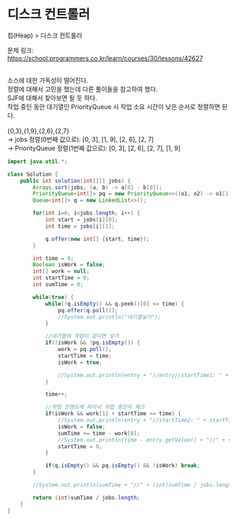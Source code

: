 # 디스크 컨트롤러

힙(Heap) > 디스크 컨트롤러

문제 링크: https://school.programmers.co.kr/learn/courses/30/lessons/42627

<br>
소스에 대한 가독성이 떨어진다.<br>
정렬에 대해서 고민을 했는데 다른 풀이들을 참고하여 했다.<br>
SJF에 대해서 찾아보면 될 듯 하다.<br>
작업 중인 동안 대기열인 PriorityQueue 시 작업 소요 시간이 낮은 순서로 정렬하면 된다.<br>
<br>
{0,3},{1,9},{2,6},{2,7}<br>
&rarr; jobs 정렬(0번째 값으로): [0, 3], [1, 9], [2, 6], [2, 7] <br>
&rarr; PriorityQueue 정렬(1번째 값으로): [0, 3], [2, 6], [2, 7], [1, 9]<br>

```java
import java.util.*;

class Solution {
    public int solution(int[][] jobs) {
        Arrays.sort(jobs, (a, b) -> a[0] - b[0]);
        PriorityQueue<int[]> pq = new PriorityQueue<>((o1, o2) -> o1[1] - o2[1]);
        Queue<int[]> q = new LinkedList<>();

        for(int i=0; i<jobs.length; i++) {
            int start = jobs[i][0];
            int time = jobs[i][1];

            q.offer(new int[] {start, time});
        }

        int time = 0;
        Boolean isWork = false;
        int[] work = null;
        int startTime = 0;
        int sumTime = 0;

        while(true) {
            while(!q.isEmpty() && q.peek()[0] <= time) {
                pq.offer(q.poll());
                //System.out.println("대기열넣기");
            }

            //대기열에 작업이 없다면 넣기
            if(!isWork && !pq.isEmpty()) {
                work = pq.poll();
                startTime = time;
                isWork = true;

                //System.out.println(entry + "//entry//startTime1: " + startTime);
            }

            time++;

            //작업 진행도에 따라서 작업 중인지 체크
            if(isWork && work[1] + startTime <= time) {
                //System.out.println(entry + "//startTime2: " + startTime + "//time:" + time);
                isWork = false;
                sumTime += time - work[0];
                //System.out.println(time - entry.getValue() + "//" + sumTime);
                startTime = 0;
            }

            if(q.isEmpty() && pq.isEmpty() && !isWork) break;
        }

        //System.out.println(sumTime + "//" + (int)sumTime / jobs.length);

        return (int)sumTime / jobs.length;
    }
}
```
